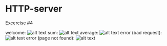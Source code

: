 # HTTP-server
Excercise #4

welcome: 
![alt text](https://user-images.githubusercontent.com/96888795/149663154-4efae6d5-8166-44b8-8f02-c1711cc89b6a.png)
sum:
![alt text](https://user-images.githubusercontent.com/96888795/149663483-ed6d5118-6c48-43ee-86e4-4ad06076561d.png)
average:
![alt text](https://user-images.githubusercontent.com/96888795/149663456-d1de529d-44ae-47e2-8d1c-71c2fa2ee856.png)
error (bad request):
![alt text](https://user-images.githubusercontent.com/96888795/149663486-9600ba4f-4dbd-4490-be47-0982bb22066d.png)
error (page not found):
![alt text](https://user-images.githubusercontent.com/96888795/149663451-31ecc9e8-6c78-4aeb-9380-9613fabf166f.png)

